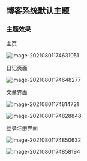 ## 博客系统默认主题

### 主题效果

主页

![image-20210801174631051](https://img.xiaoyou66.com/2021/08/01/c986fefbb4959.png)

日记页面

![image-20210801174648277](https://img.xiaoyou66.com/2021/08/01/c6de111c9f616.png)

文章界面

![image-20210801174814721](https://img.xiaoyou66.com/2021/08/01/83f1b0a075077.png)

![image-20210801174828848](https://img.xiaoyou66.com/2021/08/01/51e00deb3ab87.png)

登录注册界面

![image-20210801174850632](https://img.xiaoyou66.com/2021/08/01/885f022ea996b.png)

![image-20210801174858194](https://img.xiaoyou66.com/2021/08/01/804bb428d82c7.png)

